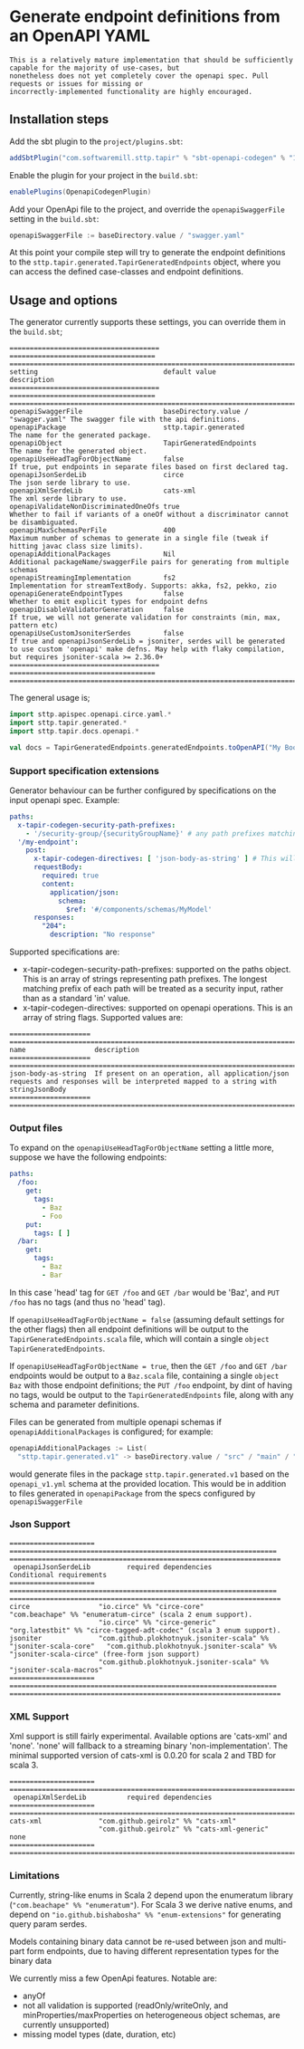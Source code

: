 # Generate endpoint definitions from an OpenAPI YAML

```{note}
This is a relatively mature implementation that should be sufficiently capable for the majority of use-cases, but
nonetheless does not yet completely cover the openapi spec. Pull requests or issues for missing or
incorrectly-implemented functionality are highly encouraged.
```

## Installation steps

Add the sbt plugin to the `project/plugins.sbt`:

```scala
addSbtPlugin("com.softwaremill.sttp.tapir" % "sbt-openapi-codegen" % "1.11.30")
```

Enable the plugin for your project in the `build.sbt`:

```scala
enablePlugins(OpenapiCodegenPlugin)
```

Add your OpenApi file to the project, and override the `openapiSwaggerFile` setting in the `build.sbt`:

```scala
openapiSwaggerFile := baseDirectory.value / "swagger.yaml"
```

At this point your compile step will try to generate the endpoint definitions
to the `sttp.tapir.generated.TapirGeneratedEndpoints` object, where you can access the
defined case-classes and endpoint definitions.

## Usage and options

The generator currently supports these settings, you can override them in the `build.sbt`;

```{eval-rst}
===================================== ==================================== ==================================================================================================
setting                               default value                        description
===================================== ==================================== ==================================================================================================
openapiSwaggerFile                    baseDirectory.value / "swagger.yaml" The swagger file with the api definitions.
openapiPackage                        sttp.tapir.generated                 The name for the generated package.
openapiObject                         TapirGeneratedEndpoints              The name for the generated object.
openapiUseHeadTagForObjectName        false                                If true, put endpoints in separate files based on first declared tag.
openapiJsonSerdeLib                   circe                                The json serde library to use.
openapiXmlSerdeLib                    cats-xml                             The xml serde library to use.
openapiValidateNonDiscriminatedOneOfs true                                 Whether to fail if variants of a oneOf without a discriminator cannot be disambiguated.
openapiMaxSchemasPerFile              400                                  Maximum number of schemas to generate in a single file (tweak if hitting javac class size limits).
openapiAdditionalPackages             Nil                                  Additional packageName/swaggerFile pairs for generating from multiple schemas 
openapiStreamingImplementation        fs2                                  Implementation for streamTextBody. Supports: akka, fs2, pekko, zio
openapiGenerateEndpointTypes          false                                Whether to emit explicit types for endpoint defns
openapiDisableValidatorGeneration     false                                If true, we will not generate validation for constraints (min, max, pattern etc)
openapiUseCustomJsoniterSerdes        false                                If true and openapiJsonSerdeLib = jsoniter, serdes will be generated to use custom 'openapi' make defns. May help with flaky compilation, but requires jsoniter-scala >= 2.36.0+
===================================== ==================================== ==================================================================================================
```

The general usage is;

```scala
import sttp.apispec.openapi.circe.yaml.*
import sttp.tapir.generated.*
import sttp.tapir.docs.openapi.*

val docs = TapirGeneratedEndpoints.generatedEndpoints.toOpenAPI("My Bookshop", "1.0")
```

### Support specification extensions

Generator behaviour can be further configured by specifications on the input openapi spec. Example:

```yaml
paths:
  x-tapir-codegen-security-path-prefixes:
    - '/security-group/{securityGroupName}' # any path prefixes matching this pattern will be considered 'securityIn' 
  '/my-endpoint':
    post:
      x-tapir-codegen-directives: [ 'json-body-as-string' ] # This will customise what the codegen generates for this endpoint
      requestBody:
        required: true
        content:
          application/json:
            schema:
              $ref: '#/components/schemas/MyModel'
      responses:
        "204":
          description: "No response"
```

Supported specifications are:

- x-tapir-codegen-security-path-prefixes: supported on the paths object. This is an array of strings representing path
  prefixes. The longest matching prefix of each path will be treated as a security input, rather than as a standard 'in'
  value.
- x-tapir-codegen-directives: supported on openapi operations. This is an array of string flags. Supported values are:

```{eval-rst}
==================== ===================================================================================================================================
name                 description
==================== ===================================================================================================================================
json-body-as-string  If present on an operation, all application/json requests and responses will be interpreted mapped to a string with stringJsonBody
==================== ===================================================================================================================================
```

### Output files

To expand on the `openapiUseHeadTagForObjectName` setting a little more, suppose we have the following endpoints:

```yaml
paths:
  /foo:
    get:
      tags:
        - Baz
        - Foo
    put:
      tags: [ ]
  /bar:
    get:
      tags:
        - Baz
        - Bar
```

In this case 'head' tag for `GET /foo` and `GET /bar` would be 'Baz', and `PUT /foo` has no tags (and thus no 'head'
tag).

If `openapiUseHeadTagForObjectName = false` (assuming default settings for the other flags) then all endpoint
definitions
will be output to the `TapirGeneratedEndpoints.scala` file, which will contain a
single `object TapirGeneratedEndpoints`.

If `openapiUseHeadTagForObjectName = true`, then the  `GET /foo` and `GET /bar` endpoints would be output to a
`Baz.scala` file, containing a single `object Baz` with those endpoint definitions; the `PUT /foo` endpoint, by dint of
having no tags, would be output to the `TapirGeneratedEndpoints` file, along with any schema and parameter definitions.

Files can be generated from multiple openapi schemas if `openapiAdditionalPackages` is configured; for example:

```scala
openapiAdditionalPackages := List(
  "sttp.tapir.generated.v1" -> baseDirectory.value / "src" / "main" / "resources" / "openapi_v1.yml")
```

would generate files in the package `sttp.tapir.generated.v1` based on the `openapi_v1.yml` schema at the provided
location. This would be in addition to files generated in `openapiPackage` from the specs configured by
`openapiSwaggerFile`

### Json Support

```{eval-rst}
===================== ================================================================== ===================================================================
 openapiJsonSerdeLib         required dependencies                                       Conditional requirements
===================== ================================================================== ===================================================================
circe                 "io.circe" %% "circe-core"                                         "com.beachape" %% "enumeratum-circe" (scala 2 enum support).
                      "io.circe" %% "circe-generic"                                      "org.latestbit" %% "circe-tagged-adt-codec" (scala 3 enum support).
jsoniter              "com.github.plokhotnyuk.jsoniter-scala" %% "jsoniter-scala-core"   "com.github.plokhotnyuk.jsoniter-scala" %% "jsoniter-scala-circe" (free-form json support)
                      "com.github.plokhotnyuk.jsoniter-scala" %% "jsoniter-scala-macros"
===================== ================================================================== ===================================================================
```

### XML Support

Xml support is still fairly experimental. Available options are 'cats-xml' and 'none'. 'none' will fallback to a
streaming binary 'non-implementation'. The minimal supported version of cats-xml is 0.0.20 for scala 2 and TBD for
scala 3.

```{eval-rst}
===================== ========================================================================================
 openapiXmlSerdeLib          required dependencies
===================== ========================================================================================
cats-xml              "com.github.geirolz" %% "cats-xml"
                      "com.github.geirolz" %% "cats-xml-generic"
none
===================== ========================================================================================
```

### Limitations

Currently, string-like enums in Scala 2 depend upon the enumeratum library (`"com.beachape" %% "enumeratum"`).
For Scala 3 we derive native enums, and depend on `"io.github.bishabosha" %% "enum-extensions"` for generating query
param serdes.

Models containing binary data cannot be re-used between json and multi-part form endpoints, due to having different
representation types for the binary data

We currently miss a few OpenApi features. Notable are:

- anyOf
- not all validation is supported (readOnly/writeOnly, and minProperties/maxProperties on heterogeneous object schemas,
  are currently unsupported)
- missing model types (date, duration, etc)

